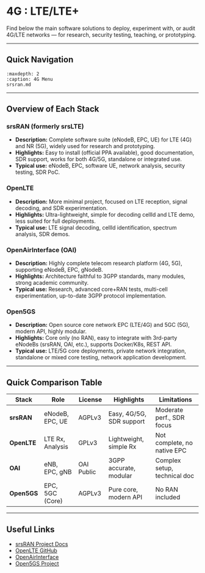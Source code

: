 # 4G : LTE/LTE+

Find below the main software solutions to deploy, experiment with, or audit 4G/LTE networks — for research, security testing, teaching, or prototyping.

---

## Quick Navigation

```{toctree}
:maxdepth: 2
:caption: 4G Menu
srsran.md
```

---

## Overview of Each Stack

### srsRAN (formerly srsLTE)

* **Description:** Complete software suite (eNodeB, EPC, UE) for LTE (4G) and NR (5G), widely used for research and prototyping.
* **Highlights:** Easy to install (official PPA available), good documentation, SDR support, works for both 4G/5G, standalone or integrated use.
* **Typical use:** eNodeB, EPC, software UE, network analysis, security testing, SDR PoC.

### OpenLTE

* **Description:** More minimal project, focused on LTE reception, signal decoding, and SDR experimentation.
* **Highlights:** Ultra-lightweight, simple for decoding cellId and LTE demo, less suited for full deployments.
* **Typical use:** LTE signal decoding, cellId identification, spectrum analysis, SDR demos.

### OpenAirInterface (OAI)

* **Description:** Highly complete telecom research platform (4G, 5G), supporting eNodeB, EPC, gNodeB.
* **Highlights:** Architecture faithful to 3GPP standards, many modules, strong academic community.
* **Typical use:** Research, advanced core+RAN tests, multi-cell experimentation, up-to-date 3GPP protocol implementation.

### Open5GS

* **Description:** Open source core network EPC (LTE/4G) and 5GC (5G), modern API, highly modular.
* **Highlights:** Core only (no RAN), easy to integrate with 3rd-party eNodeBs (srsRAN, OAI, etc.), supports Docker/K8s, REST API.
* **Typical use:** LTE/5G core deployments, private network integration, standalone or mixed core testing, network application development.

---

## Quick Comparison Table

| **Stack**   | **Role**         | **License** | **Highlights**           | **Limitations**              |
| ----------- | ---------------- | ----------- | ------------------------ | ---------------------------- |
| **srsRAN**  | eNodeB, EPC, UE  | AGPLv3      | Easy, 4G/5G, SDR support | Moderate perf., SDR focus    |
| **OpenLTE** | LTE Rx, Analysis | GPLv3       | Lightweight, simple Rx   | Not complete, no native EPC  |
| **OAI**     | eNB, EPC, gNB    | OAI Public  | 3GPP accurate, modular   | Complex setup, technical doc |
| **Open5GS** | EPC, 5GC (Core)  | AGPLv3      | Pure core, modern API    | No RAN included              |

---

## Useful Links

* [srsRAN Project Docs](https://docs.srsran.com/projects/4g/en/latest/)
* [OpenLTE GitHub](https://github.com/evilsocket/openlte)
* [OpenAirInterface](https://www.openairinterface.org/)
* [Open5GS Project](https://open5gs.org/)

